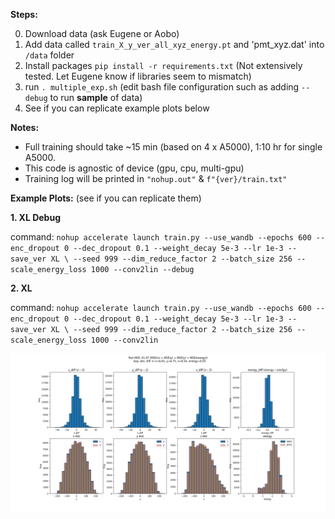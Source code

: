 **Steps:**

0. Download data (ask Eugene or Aobo)
1. Add data called `train_X_y_ver_all_xyz_energy.pt` and 'pmt_xyz.dat' into `/data` folder
2. Install packages `pip install -r requirements.txt` (Not extensively tested. Let Eugene know if libraries seem to mismatch)
3. run `. multiple_exp.sh` (edit bash file configuration such as adding `--debug` to run **sample** of data)
4. See if you can replicate example plots below

**Notes:**
- Full training should take ~15 min (based on 4 x A5000), 1:10 hr for single A5000.
- This code is agnostic of device (gpu, cpu, multi-gpu)
- Training log will be printed in `"nohup.out"` & `f"{ver}/train.txt"`

**Example Plots:**
(see if you can replicate them)

**1. XL Debug**

command: `nohup accelerate launch train.py --use_wandb --epochs 600 --enc_dropout 0 --dec_dropout 0.1 --weight_decay 5e-3 --lr 1e-3 --save_ver XL \
                      --seed 999 --dim_reduce_factor 2 --batch_size 256 --scale_energy_loss 1000 --conv2lin --debug`

**2. XL**

command:  `nohup accelerate launch train.py --use_wandb --epochs 600 --enc_dropout 0 --dec_dropout 0.1 --weight_decay 5e-3 --lr 1e-3 --save_ver XL \
                      --seed 999 --dim_reduce_factor 2 --batch_size 256 --scale_energy_loss 1000 --conv2lin`
                      
![Example Image](example_plots/pointNET_hist.png)
